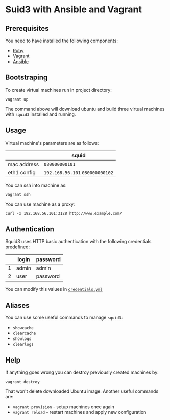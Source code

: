 # Suid3 with Ansible and Vagrant

## Prerequisites

You need to have installed the following components:

- [Ruby](https://www.ruby-lang.org/en/installation/)
- [Vagrant](https://www.vagrantup.com/downloads.html)
- [Ansible](http://docs.ansible.com/intro_installation.html)

## Bootstraping

To create virtual machines run in project directory:

    vagrant up

The command above will download ubuntu and build three virtual machines with `squid3` installed and running.

## Usage

Virtual machine's parameters are as follows:

|             | squid                           |
|-------------|---------------------------------|
| mac address | `080000000101`                  |
| eth1 config | `192.168.56.101` `080000000102` |

You can ssh into machine as:

    vagrant ssh

You can use machine as a proxy:

    curl -x 192.168.56.101:3128 http://www.example.com/
    
## Authentication

Squid3 uses HTTP basic authentication with the following credentials predefined:

|   | **login** | **password** |
|---|-----------|--------------|
| 1 | admin     | admin        |
| 2 | user      | password     |

You can modify this values in [`credentials.yml`](https://github.com/KamilLelonek/squid3-permission-proxies/blob/master/vars/credentials.yml)

## Aliases

You can use some useful commands to manage `squid3`:

- `showcache`
- `clearcache`
- `showlogs`
- `clearlogs`

## Help

If anything goes wrong you can destroy previously created machines by:

    vagrant destroy

That won't delete downloaded Ubuntu image. Another useful commands are:

- `vagrant provision` - setup machines once again
- `vagrant reload` - restart machines and apply new configuration

